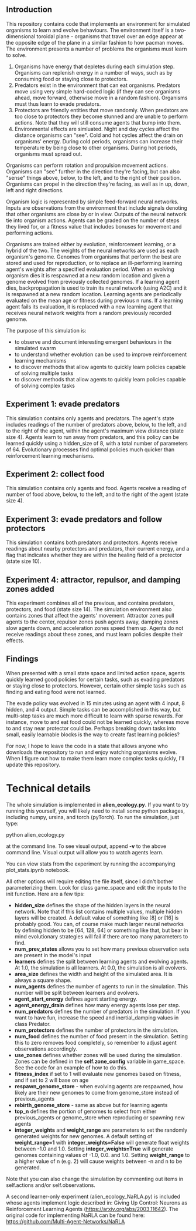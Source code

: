## Introduction
This repository contains code that implements an environment for simulated organisms to learn and evolve behaviours. The environment itself is a two-dimensional toroidal plane - organisms that travel over an edge appear at the opposite edge of the plane in a similar fashion to how pacman moves. The environment presents a number of problems the organisms must learn to solve.

1. Organisms have energy that depletes during each simulation step. Organisms can replenish energy in a number of ways, such as by consuming food or staying close to protectors.
2. Predators exist in the environment that can eat organisms. Predators move using very simple hard-coded logic (if they can see organisms ahead, move forward, otherwise move in a random fashion). Organisms must thus learn to evade predators.
3. Protectors are friendly entities that move randomly. When predators are too close to protectors they become stunned and are unable to perform actions. Note that they will still consume agents that bump into them.
4. Environmental effects are simluated. Night and day cycles affect the distance organisms can "see". Cold and hot cycles affect the drain on organisms' energy. During cold periods, organisms can increase their temperature by being close to other organisms. During hot periods, organisms must spread out.

Organisms can perform rotation and propulsion movement actions. Organisms can "see" further in the direction they're facing, but can also "sense" things above, below, to the left, and to the right of their position. Organisms can propel in the direction they're facing, as well as in up, down, left and right directions.

Organism logic is represented by simple feed-forward neural networks. Inputs are observations from the environment that include signals denoting that other organisms are close by or in view. Outputs of the neural network tie into organism actions. Agents can be graded on the number of steps they lived for, or a fitness value that includes bonuses for movement and performing actions.

Organisms are trained either by evolution, reinforcement learning, or a hybrid of the two. The weights of the neural networks are used as each organism's genome. Genomes from organisms that perform the best are stored and used for reproduction, or to replace an ill-performing learning agent's weights after a specified evaluation period. When an evolving organism dies it is respawned at a new random location and given a genome evolved from previously collected genomes. If a learning agent dies, backpropagation is used to train its neural network (using A2C) and it is respawned at a new random location. Learning agents are periodically evaluated on the mean age or fitness during previous n runs. If a learning agent fails its evaluation, it is replaced with a new learning agent that receives neural network weights from a random previously recorded genome.

The purpose of this simulation is:
- to observe and document interesting emergent behaviours in the simulated swarm
- to understand whether evolution can be used to improve reinforcement learning mechanisms
- to discover methods that allow agents to quickly learn policies capable of solving multiple tasks
- to discover methods that allow agents to quickly learn policies capable of solving complex tasks

## Experiment 1: evade predators
This simulation contains only agents and predators. The agent's state includes readings of the number of predators above, below, to the left, and to the right of the agent, within the agent's maximum view distance (state size 4). Agents learn to run away from predators, and this policy can be learned quickly using a hidden_size of 8, with a total number of parameters of 64. Evolutionary processes find optimal policies much quicker than reinforcement learning mechanisms.

## Experiment 2: collect food
This simulation contains only agents and food. Agents receive a reading of number of food above, below, to the left, and to the right of the agent (state size 4).

## Experiment 3: evade predators and follow protectors
This simulation contains both predators and protectors. Agents receive readings about nearby protectors and predators, their current energy, and a flag that indicates whether they are within the healing field of a protector (state size 10).

## Experiment 4: attractor, repulsor, and damping zones added
This experiment combines all of the previous, and contains predators, protectors, and food (state size 14). The simulation environment also contains zones that affect the agents' movement. Attractor zones pull agents to the center, repulsor zones push agents away, damping zones slow agents down, and acceleration zones speed them up. Agents do not receive readings about these zones, and must learn policies despite their effects.


## Findings
When presented with a small state space and limited action space, agents quickly learned good policies for certain tasks, such as evading predators or staying close to protectors. However, certain other simple tasks such as finding and eating food were not learned.

The evade policy was evolved in 15 minutes using an agent with 4 input, 8 hidden, and 4 output. Simple tasks can be accomplished in this way, but multi-step tasks are much more difficult to learn with sparse rewards. For instance, move to and eat food could not be learned quickly, whereas move to and stay near protector could be. Perhaps breaking down tasks into small, easily learnable blocks is the way to create fast learning policies?

For now, I hope to leave the code in a state that allows anyone who downloads the repository to run and enjoy watching organisms evolve. When I figure out how to make them learn more complex tasks quickly, I'll update this repository.


# Technical details
The whole simulation is implemented in **alien_ecology.py**. If you want to try running this yourself, you will likely need to install some python packages, including numpy, ursina, and torch (pyTorch). To run the simulation, just type:

python alien_ecology.py

at the command line. To see visual output, append **-v** to the above command line. Visual output will allow you to watch agents learn.

You can view stats from the experiment by running the accompanying plot_stats.ipynb notebook.

All other options will require editing the file itself, since I didn't bother parameterizing them. Look for class game_space and edit the inputs to the init function. Here are a few tips:

- **hidden_size** defines the shape of the hidden layers in the neural network. Note that if this list contains multiple values, multiple hidden layers will be created. A default value of something like [8] or [16] is probably good. You can, of course make much larger neural networks by defining hidden to be [64, 128, 64] or something like that, but bear in mind evolutionary strategies will fail if there are too many parameters to find.
- **num_prev_states** allows you to set how many previous observation sets are present in the model's input
- **learners** defines the split between learning agents and evolving agents. At 1.0, the simulation is all learners. At 0.0, the simulation is all evolvers.
- **area_size** defines the width and height of the simulated area. It is always a square shape.
- **num_agents** defines the number of agents to run in the simulation. This number will be split between learners and evolvers.
- **agent_start_energy** defines agent starting energy.
- **agent_energy_drain** defines how many energy agents lose per step.
- **num_predators** defines the number of predators in the simulation. If you want to have fun, increase the speed and inertial_damping values in class Predator.
- **num_protectors** defines the number of protectors in the simulation.
- **num_food** defines the number of food present in the simulation. Setting this to zero removes food completely, so remember to adjust agent observations accordingly.
- **use_zones** defines whether zones will be used during the simulation. Zones can be defined in the **self.zone_config** variable in game_space. See the code for an example of how to do this.
- **fitness_index** if set to 1 will evaluate new genomes based on fitness, and if set to 2 will base on age
- **respawn_genome_store** - when evolving agents are respawned, how likely are their new genomes to come from genome_store instead of previous_agents
- **rebirth_genome_store** - same as above but for learning agents
- **top_n** defines the portion of genomes to select from either previous_agents or genome_store when reproducing or spawning new agents
- **integer_weights** and **weight_range** are parameters to set the randomly generated weights for new genomes. A default setting of **weight_range=1** with **integer_weights=False** will generate float weights between -1.0 and 1.0. Setting **integer_weights=True** will generate genomes containing values of -1.0, 0.0. and 1.0. Setting **weight_range** to a higher value of n (e.g. 2) will cause weights between -n and n to be generated.

Note that you can also change the simulation by commenting out items in self.actions and/or self.observations.

A second learner-only experiment (alien_ecology_NaRLA.py) is included whose agents implement logic described in: Giving Up Control: Neurons as Reinforcement Learning Agents (https://arxiv.org/abs/2003.11642). The original code for implementing NaRLA can be found here: https://github.com/Multi-Agent-Networks/NaRLA
